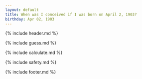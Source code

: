 ```yaml
---
layout: default
title: When was I conceived if I was born on April 2, 1903?
birthday: Apr 02, 1903
---
```


{% include header.md %}

{% include guess.md %}

{% include calculate.md %}

{% include safety.md %}

{% include footer.md %}



